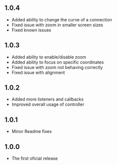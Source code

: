 ## 1.0.4
- Added ability to change the curve of a connection
- Fixed issue with zoom in smaller screen sizes
- Fixed known issues

## 1.0.3
- Added ability to enable/disable zoom
- Added ability to focus on specific coordinates
- Fixed issue with zoom not behaving correctly
- Fixed issue with alignment

## 1.0.2
- Added more listeners and callbacks
- Improved overall usage of controller
  
## 1.0.1
- Minor Readme fixes

## 1.0.0
- The first oficial release
